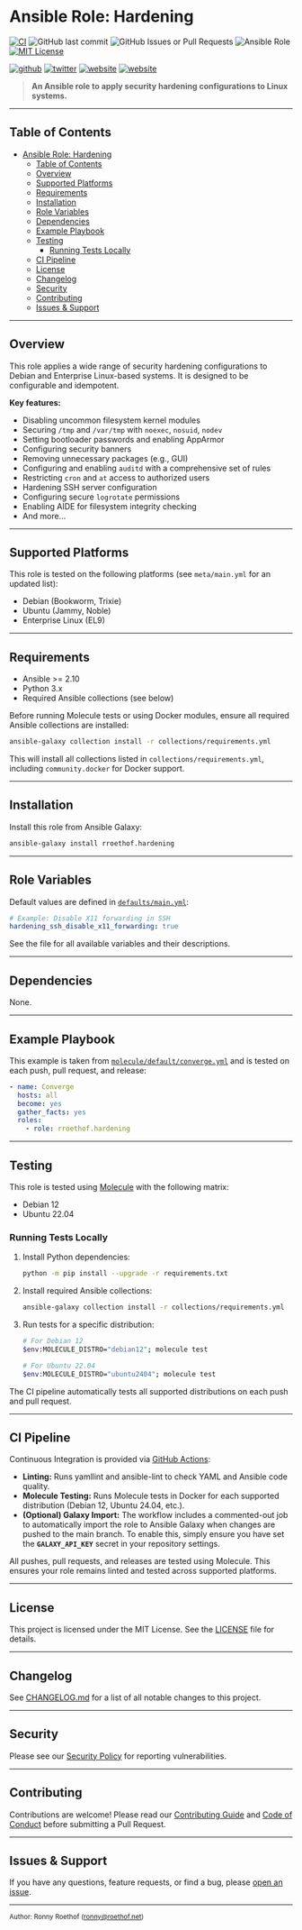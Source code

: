 # Ansible Role: Hardening

[![CI](https://github.com/rroethof/ansible-role-hardening/actions/workflows/prod.yml/badge.svg?branch=main)](https://github.com/rroethof/ansible-role-hardening/actions/workflows/prod.yml)
![GitHub last commit](https://img.shields.io/github/last-commit/rroethof/ansible-role-hardening)
![GitHub Issues or Pull Requests](https://img.shields.io/github/issues/rroethof/ansible-role-hardening)
![Ansible Role](https://img.shields.io/ansible/role/d/rroethof/hardening)
[![MIT License](http://img.shields.io/badge/license-MIT-blue.svg?style=flat)](LICENSE)

[![github](https://img.shields.io/badge/GitHub-rroethof-181717.svg?style=flat&logo=github)](https://github.com/rroethof)
[![twitter](https://img.shields.io/badge/Twitter-@rroethof-00aced.svg?style=flat&logo=twitter)](https://twitter.com/rroethof)
[![website](https://img.shields.io/badge/Website-RonnyRoethof-5087B2.svg?style=flat&logo=telegram)](https://roethof.net)
[![website](https://img.shields.io/badge/Resume-RonnyRoethof-5087B2.svg?style=flat&logo=telegram)](https://ronnyroethof.nl)

> **An Ansible role to apply security hardening configurations to Linux systems.**

---

## Table of Contents

- [Ansible Role: Hardening](#ansible-role-hardening)
  - [Table of Contents](#table-of-contents)
  - [Overview](#overview)
  - [Supported Platforms](#supported-platforms)
  - [Requirements](#requirements)
  - [Installation](#installation)
  - [Role Variables](#role-variables)
  - [Dependencies](#dependencies)
  - [Example Playbook](#example-playbook)
  - [Testing](#testing)
    - [Running Tests Locally](#running-tests-locally)
  - [CI Pipeline](#ci-pipeline)
  - [License](#license)
  - [Changelog](#changelog)
  - [Security](#security)
  - [Contributing](#contributing)
  - [Issues \& Support](#issues--support)

---

## Overview

This role applies a wide range of security hardening configurations to Debian and Enterprise Linux-based systems. It is designed to be configurable and idempotent.

**Key features:**
- Disabling uncommon filesystem kernel modules
- Securing `/tmp` and `/var/tmp` with `noexec`, `nosuid`, `nodev`
- Setting bootloader passwords and enabling AppArmor
- Configuring security banners
- Removing unnecessary packages (e.g., GUI)
- Configuring and enabling `auditd` with a comprehensive set of rules
- Restricting `cron` and `at` access to authorized users
- Hardening SSH server configuration
- Configuring secure `logrotate` permissions
- Enabling AIDE for filesystem integrity checking
- And more...

---

## Supported Platforms

This role is tested on the following platforms (see `meta/main.yml` for an updated list):

- Debian (Bookworm, Trixie)
- Ubuntu (Jammy, Noble)
- Enterprise Linux (EL9)

---

## Requirements

- Ansible >= 2.10
- Python 3.x
- Required Ansible collections (see below)

Before running Molecule tests or using Docker modules, ensure all required Ansible collections are installed:

```sh
ansible-galaxy collection install -r collections/requirements.yml
```

This will install all collections listed in `collections/requirements.yml`, including `community.docker` for Docker support.

---

## Installation

Install this role from Ansible Galaxy:

```sh
ansible-galaxy install rroethof.hardening
```

---

## Role Variables

Default values are defined in [`defaults/main.yml`](defaults/main.yml):

```yaml
# Example: Disable X11 forwarding in SSH
hardening_ssh_disable_x11_forwarding: true
```

See the file for all available variables and their descriptions.

---

## Dependencies

None.

---

## Example Playbook

This example is taken from [`molecule/default/converge.yml`](molecule/default/converge.yml) and is tested on each push, pull request, and release:

```yaml
- name: Converge
  hosts: all
  become: yes
  gather_facts: yes
  roles:
    - role: rroethof.hardening
```

---

## Testing

This role is tested using [Molecule](https://molecule.readthedocs.io/) with the following matrix:

- Debian 12
- Ubuntu 22.04

### Running Tests Locally

1. Install Python dependencies:

   ```sh
   python -m pip install --upgrade -r requirements.txt
   ```

2. Install required Ansible collections:

   ```sh
   ansible-galaxy collection install -r collections/requirements.yml
   ```

3. Run tests for a specific distribution:

   ```sh
   # For Debian 12
   $env:MOLECULE_DISTRO="debian12"; molecule test

   # For Ubuntu 22.04
   $env:MOLECULE_DISTRO="ubuntu2404"; molecule test
   ```

The CI pipeline automatically tests all supported distributions on each push and pull request.

---

## CI Pipeline

Continuous Integration is provided via [GitHub Actions](.github/workflows/ci.yml):

- **Linting:** Runs yamllint and ansible-lint to check YAML and Ansible code quality.
- **Molecule Testing:** Runs Molecule tests in Docker for each supported distribution (Debian 12, Ubuntu 24.04, etc.).
- **(Optional) Galaxy Import:** The workflow includes a commented-out job to automatically import the role to Ansible Galaxy when changes are pushed to the main branch. To enable this, simply ensure you have set the **`GALAXY_API_KEY`** secret in your repository settings.

All pushes, pull requests, and releases are tested using Molecule. This ensures your role remains linted and tested across supported platforms.

---

## License

This project is licensed under the MIT License. See the [LICENSE](LICENSE) file for details.

---

## Changelog

See [CHANGELOG.md](CHANGELOG.md) for a list of all notable changes to this project.

---

## Security

Please see our [Security Policy](SECURITY.md) for reporting vulnerabilities.

---

## Contributing

Contributions are welcome! Please read our [Contributing Guide](CONTRIBUTING.md) and [Code of Conduct](CODE_OF_CONDUCT.md) before submitting a Pull Request.

---

## Issues & Support

If you have any questions, feature requests, or find a bug, please [open an issue](https://github.com/rroethof/ansible-role-hardening/issues).

---
  
<sub>Author: Ronny Roethof ([ronny@roethof.net](mailto:ronny@roethof.net))</sub>
